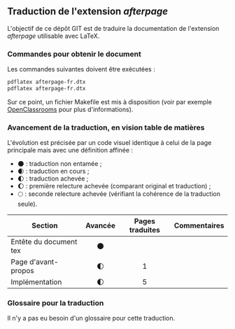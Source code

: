 ## Traduction de l'extension *afterpage*

L'objectif de ce dépôt GIT est de traduire la documentation de l'extension *afterpage* utilisable avec LaTeX.


### Commandes pour obtenir le document

Les commandes suivantes doivent être exécutées :

```bash
pdflatex afterpage-fr.dtx
pdflatex afterpage-fr.dtx
```

Sur ce point, un fichier Makefile est mis à disposition (voir par exemple [OpenClassrooms](https://openclassrooms.com/courses/compilez-sous-gnu-linux#/id/r-1130480) pour plus d'informations).


### Avancement de la traduction, en vision table de matières

L'évolution est précisée par un code visuel identique à celui de la page principale mais avec une définition affinée :

- :new_moon: : traduction non entamée ;
- :waxing_crescent_moon: : traduction en cours ;
- :first_quarter_moon: : traduction achevée ;
- :waxing_gibbous_moon: : première relecture achevée (comparant original et traduction) ; 
- :full_moon: : seconde relecture achevée (vérifiant la cohérence de la traduction seule).

Section                       | Avancée                | Pages traduites | Commentaires 
----------------------------- | :--------------------: | :-------------: | -------------------------
Entête du document tex        | :new_moon:             |                 |
Page d'avant-propos           | :first_quarter_moon:   | 1               | 
Implémentation                | :first_quarter_moon:   | 5               |


### Glossaire pour la traduction

Il n'y a pas eu besoin d'un glossaire pour cette traduction.
